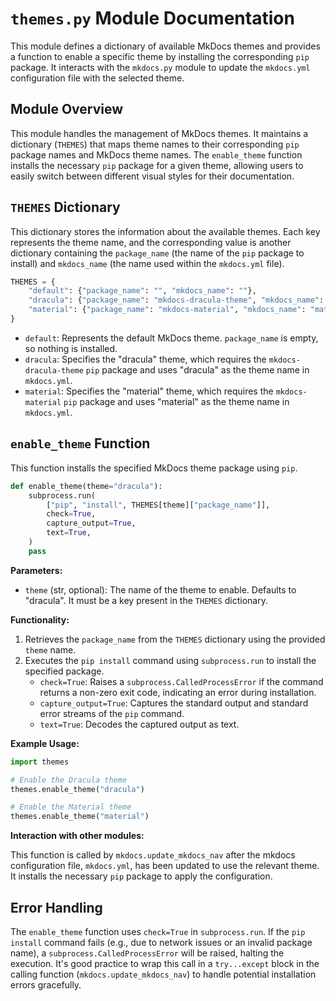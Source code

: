 # `themes.py` Module Documentation

This module defines a dictionary of available MkDocs themes and provides a function to enable a specific theme by installing the corresponding `pip` package. It interacts with the `mkdocs.py` module to update the `mkdocs.yml` configuration file with the selected theme.

## Module Overview

This module handles the management of MkDocs themes. It maintains a dictionary (`THEMES`) that maps theme names to their corresponding `pip` package names and MkDocs theme names. The `enable_theme` function installs the necessary `pip` package for a given theme, allowing users to easily switch between different visual styles for their documentation.

## `THEMES` Dictionary

This dictionary stores the information about the available themes. Each key represents the theme name, and the corresponding value is another dictionary containing the `package_name` (the name of the `pip` package to install) and `mkdocs_name` (the name used within the `mkdocs.yml` file).

```python
THEMES = {
    "default": {"package_name": "", "mkdocs_name": ""},
    "dracula": {"package_name": "mkdocs-dracula-theme", "mkdocs_name": "dracula"},
    "material": {"package_name": "mkdocs-material", "mkdocs_name": "material"},
}
```

*   `default`: Represents the default MkDocs theme.  `package_name` is empty, so nothing is installed.
*   `dracula`: Specifies the "dracula" theme, which requires the `mkdocs-dracula-theme` `pip` package and uses "dracula" as the theme name in `mkdocs.yml`.
*   `material`: Specifies the "material" theme, which requires the `mkdocs-material` `pip` package and uses "material" as the theme name in `mkdocs.yml`.

## `enable_theme` Function

This function installs the specified MkDocs theme package using `pip`.

```python
def enable_theme(theme="dracula"):
    subprocess.run(
        ["pip", "install", THEMES[theme]["package_name"]],
        check=True,
        capture_output=True,
        text=True,
    )
    pass
```

**Parameters:**

*   `theme` (str, optional): The name of the theme to enable. Defaults to "dracula". It must be a key present in the `THEMES` dictionary.

**Functionality:**

1.  Retrieves the `package_name` from the `THEMES` dictionary using the provided `theme` name.
2.  Executes the `pip install` command using `subprocess.run` to install the specified package.
    *   `check=True`: Raises a `subprocess.CalledProcessError` if the command returns a non-zero exit code, indicating an error during installation.
    *   `capture_output=True`: Captures the standard output and standard error streams of the `pip` command.
    *   `text=True`: Decodes the captured output as text.

**Example Usage:**

```python
import themes

# Enable the Dracula theme
themes.enable_theme("dracula")

# Enable the Material theme
themes.enable_theme("material")
```

**Interaction with other modules:**

This function is called by `mkdocs.update_mkdocs_nav` after the mkdocs configuration file, `mkdocs.yml`, has been updated to use the relevant theme.
It installs the necessary `pip` package to apply the configuration.

## Error Handling

The `enable_theme` function uses `check=True` in `subprocess.run`.  If the `pip install` command fails (e.g., due to network issues or an invalid package name), a `subprocess.CalledProcessError` will be raised, halting the execution. It's good practice to wrap this call in a `try...except` block in the calling function (`mkdocs.update_mkdocs_nav`) to handle potential installation errors gracefully.
